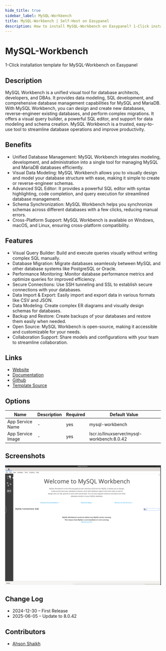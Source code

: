 ```yaml
---
hide_title: true
sidebar_label: MySQL-Workbench
title: MySQL-Workbench | Self-Host on Easypanel
description: How to install MySQL-Workbench on Easypanel? 1-Click installation template for MySQL-Workbench on Easypanel
---
```


<!-- generated -->

# MySQL-Workbench

1-Click installation template for MySQL-Workbench on Easypanel

## Description

MySQL Workbench is a unified visual tool for database architects, developers, and DBAs. It provides data modeling, SQL development, and comprehensive database management capabilities for MySQL and MariaDB. With MySQL Workbench, you can design and create new databases, reverse-engineer existing databases, and perform complex migrations. It offers a visual query builder, a powerful SQL editor, and support for data modeling and schema creation. MySQL Workbench is a trusted, easy-to-use tool to streamline database operations and improve productivity.

## Benefits

- Unified Database Management: MySQL Workbench integrates modeling, development, and administration into a single tool for managing MySQL and MariaDB databases efficiently.
- Visual Data Modeling: MySQL Workbench allows you to visually design and model your database structure with ease, making it simple to create or reverse-engineer schemas.
- Advanced SQL Editor: It provides a powerful SQL editor with syntax highlighting, code completion, and query execution for streamlined database management.
- Schema Synchronization: MySQL Workbench helps you synchronize schemas across different databases with a few clicks, reducing manual errors.
- Cross-Platform Support: MySQL Workbench is available on Windows, macOS, and Linux, ensuring cross-platform compatibility.

## Features

- Visual Query Builder: Build and execute queries visually without writing complex SQL manually.
- Database Migration: Migrate databases seamlessly between MySQL and other database systems like PostgreSQL or Oracle.
- Performance Monitoring: Monitor database performance metrics and optimize queries for improved efficiency.
- Secure Connections: Use SSH tunneling and SSL to establish secure connections with your databases.
- Data Import & Export: Easily import and export data in various formats like CSV and JSON.
- Data Modeling: Create complex ER diagrams and visually design schemas for databases.
- Backup and Restore: Create backups of your databases and restore them easily when needed.
- Open Source: MySQL Workbench is open-source, making it accessible and customizable for your needs.
- Collaboration Support: Share models and configurations with your team to streamline collaboration.

## Links

- [Website](https://www.mysql.com/products/workbench/)
- [Documentation](https://dev.mysql.com/doc/workbench/en/)
- [Github](https://github.com/mysql/mysql-workbench)
- [Template Source](https://github.com/easypanel-io/templates/tree/main/templates/mysql-workbench)

## Options

Name | Description | Required | Default Value
-|-|-|-
App Service Name | - | yes | mysql-workbench
App Service Image | - | yes | lscr.io/linuxserver/mysql-workbench:8.0.42

## Screenshots

![MySQL-Workbench Screenshot](./assets/screenshot.png)

## Change Log

- 2024-12-30 – First Release
- 2025-06-05 – Update to 8.0.42

## Contributors

- [Ahson Shaikh](https://github.com/Ahson-Shaikh)
